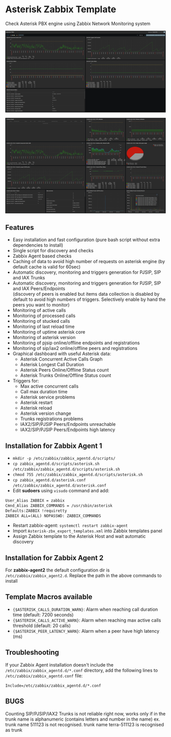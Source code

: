 # Asterisk Zabbix Template
Check Asterisk PBX engine using Zabbix Network Monitoring system

![Asterisk Zabbix Monitor](asterisk-dashboard.png)

![Asterisk Zabbix Monitor](asterisk-dashboard2.png)

## Features
- Easy installation and fast configuration (pure bash script without extra dependencies to install)
- Single script for discovery and checks
- Zabbix Agent based checks
- Caching of data to avoid high number of requests on asterisk engine (by default cache is valid for 60sec)
- Automatic discovery, monitoring and triggers generation for PJSIP, SIP and IAX Trunks
- Automatic discovery, monitoring and triggers generation for PJSIP, SIP and IAX Peers/Endpoints  
  (discovery of peers is enabled but items data collection is disabled by default to avoid high numbers of triggers. Selectively enable by hand the peers you want to monitor)
- Monitoring of active calls
- Monitoring of processed calls
- Monitoring of stucked calls
- Monitoring of last reload time
- Monitoring of uptime asterisk core
- Monitoring of asterisk version
- Monitoring of pjsip online/offline endpoints and registrations
- Monitoring of sip/iax2 online/offline peers and registrations
- Graphical dashboard with useful Asterisk data:
  - Asterisk Concurrent Active Calls Graph
  - Asterisk Longest Call Duration
  - Asterisk Peers Online/Offline Status count
  - Asterisk Trunks Online/Offline Status count
- Triggers for:
  - Max active concurrent calls
  - Call max duration time
  - Asterisk service problems
  - Asterisk restart
  - Asterisk reload
  - Asterisk version change
  - Trunks registrations problems
  - IAX2/SIP/PJSIP Peers/Endpoints unreachable
  - IAX2/SIP/PJSIP Peers/Endpoints high latency

## Installation for Zabbix Agent 1
- `mkdir -p /etc/zabbix/zabbix_agentd.d/scripts/`
- `cp zabbix_agentd.d/scripts/asterisk.sh /etc/zabbix/zabbix_agentd.d/scripts/asterisk.sh`
- `chmod 755 /etc/zabbix/zabbix_agentd.d/scripts/asterisk.sh`
- `cp zabbix_agentd.d/asterisk.conf /etc/zabbix/zabbix_agentd.d/asterisk.conf`
- Edit **sudoers** using `visudo` command and add:
```
User_Alias ZABBIX = zabbix
Cmnd_Alias ZABBIX_COMMANDS = /usr/sbin/asterisk
Defaults:ZABBIX !requiretty
ZABBIX ALL=(ALL) NOPASSWD: ZABBIX_COMMANDS
```
- Restart zabbix-agent: `systemctl restart zabbix-agent `
- Import `Asterisk-zbx_export_templates.xml` into Zabbix templates panel
- Assign Zabbix template to the Asterisk Host and wait automatic discovery

## Installation for Zabbix Agent 2
For **zabbix-agent2** the default configuration dir is `/etc/zabbix/zabbix_agent2.d`. Replace the path in the above commands to install

## Template Macros available
- `{$ASTERISK_CALLS_DURATION_WARN}`: Alarm when reaching call duration time (default: 7200 seconds)
- `{$ASTERISK_CALLS_ACTIVE_WARN}`: Alarm when reaching max active calls threshold (default: 20 calls)
- `{$ASTERISK_PEER_LATENCY_WARN}`: Alarm when a peer have high latency (ms)

## Troubleshooting
If your Zabbix Agent installation doesn't include the ` /etc/zabbix/zabbix_agentd.d/*.conf` directory, add the following lines to `/etc/zabbix/zabbix_agentd.conf` file:

```
Include=/etc/zabbix/zabbix_agentd.d/*.conf
```
## BUGS
Counting SIP/PJSIP/IAX2 Trunks is not reliable right now, works only if in the trunk name is alphanumeric (contains letters and number in the name)
ex. trunk name 511123 is not recognised. trunk name terra-511123 is recognised as trunk

